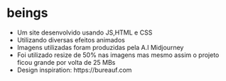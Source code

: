 # beings

<ul>
  <li>Um site desenvolvido usando JS,HTML e CSS</li>
  <li>Utilizando diversas efeitos animados</li>
  <li>Imagens utilizadas foram produzidas pela A.I Midjourney</li>
  <li>Foi utilizado resize de 50% nas imagens mas mesmo assim o projeto ficou grande por volta de 25 MBs</li>
  <li>Design inspiration: https://bureauf.com</li>
</ul>
